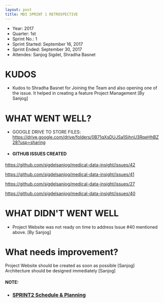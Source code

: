 ```yaml
---
layout: post
title: MDI SPRINT 1 RETROSPECTIVE
---
```


* Year: 2017
* Quarter: 1st
* Sprint No.: 1
* Sprint Started:  September 16, 2017
* Sprint Ended: September 30, 2017
* Attendes: Sanjog Sigdel, Shradha Basnet

# KUDOS
- Kudos to Shradha Basnet for Joining the Team and also opening one of the issue. It helped in creating a feature Project Management [By Sanjog]

# WHAT WENT WELL?
- GOOGLE DRIVE TO STORE FILES:
https://drive.google.com/drive/folders/0B71qXsDUJSa1SjhnU3RqeHhBZ28?usp=sharing
- #### GITHUB ISSUES CREATED
https://github.com/sigdelsanjog/medical-data-insight/issues/42

https://github.com/sigdelsanjog/medical-data-insight/issues/41

https://github.com/sigdelsanjog/medical-data-insight/issues/27

https://github.com/sigdelsanjog/medical-data-insight/issues/40

# WHAT DIDN'T WENT WELL
- Project Website was not ready on time to address Issue #40 mentioned above. [By Sanjog]
# What needs improvement?
Project Website should be created as soon as possible [Sanjog]
Architecture should be designed immediately [Sanjog]

#### NOTE:
- ### [SPRINT2 Schedule & Planning](https://admin.techjhola.com/2017/10/01/MDI-SPRINT2-PLANNING/)